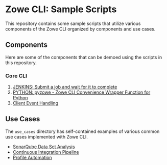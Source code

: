 # Zowe CLI: Sample Scripts

This repository contains some sample scripts that utilize various components of the Zowe CLI organized by components and use cases.

## Components

Here are some of the components that can be demoed using the scripts in this repository.

### Core CLI

1. [JENKINS: Submit a job and wait for it to complete](./Jenkins/Simple%20Pipeline/README.md)
2. [PYTHON: pyzowe - Zowe CLI Convenience Wrapper Function for Python](/python/pyzowe/README.md)
3. [Client Event Handling](./client-event-handling/README.md)

## Use Cases
The `use_cases` directory has self-contained examples of various common use cases implemented with Zowe CLI.

- [SonarQube Data Set Analysis](./use_cases/sonarqube_datasets/)
- [Continuous Integration Pipeline](./use_cases/CI_pipeline/)
- [Profile Automation](./use_cases/Profile-Automation/)
